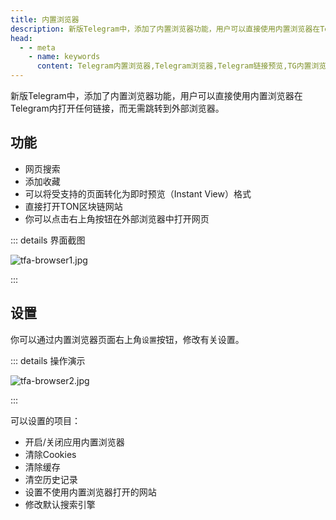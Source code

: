 ```yaml
---
title: 内置浏览器
description: 新版Telegram中，添加了内置浏览器功能，用户可以直接使用内置浏览器在Telegram内打开任何链接，而无需跳转到外部浏览器。
head:
  - - meta
    - name: keywords
      content: Telegram内置浏览器,Telegram浏览器,Telegram链接预览,TG内置浏览器,TG浏览器,TG链接预览,电报内置浏览器,电报浏览器,电报链接预览
---
```


新版Telegram中，添加了内置浏览器功能，用户可以直接使用内置浏览器在Telegram内打开任何链接，而无需跳转到外部浏览器。

## 功能

- 网页搜索
- 添加收藏
- 可以将受支持的页面转化为即时预览（Instant View）格式
- 直接打开TON区块链网站
- 你可以点击右上角按钮在外部浏览器中打开网页

::: details 界面截图

![tfa-browser1.jpg](https://cdn.jsdelivr.net/gh/feijiqun/images/tfa/browser1.jpg)

:::

## 设置

你可以通过内置浏览器页面右上角`设置`按钮，修改有关设置。

::: details 操作演示

![tfa-browser2.jpg](https://cdn.jsdelivr.net/gh/feijiqun/images/tfa/browser2.jpg)

:::

可以设置的项目：

- 开启/关闭应用内置浏览器
- 清除Cookies
- 清除缓存
- 清空历史记录
- 设置不使用内置浏览器打开的网站
- 修改默认搜索引擎
